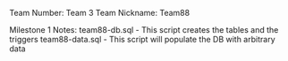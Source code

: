 Team Number: Team 3
Team Nickname: Team88 

Milestone 1 Notes:
team88-db.sql - This script creates the tables and the triggers
team88-data.sql - This script will populate the DB with arbitrary data
